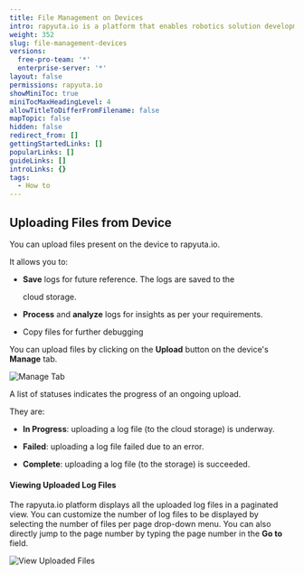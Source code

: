 ```yaml
---
title: File Management on Devices
intro: rapyuta.io is a platform that enables robotics solution development by providing the necessary software infrastructure and facilitating the interaction between multiple stakeholders who contribute to the solution development.
weight: 352
slug: file-management-devices
versions:
  free-pro-team: '*'
  enterprise-server: '*'
layout: false
permissions: rapyuta.io
showMiniToc: true
miniTocMaxHeadingLevel: 4
allowTitleToDifferFromFilename: false
mapTopic: false
hidden: false
redirect_from: []
gettingStartedLinks: []
popularLinks: []
guideLinks: []
introLinks: {}
tags:
  - How to
---
```


## Uploading Files from Device

You can upload files present on the device to rapyuta.io. 

It allows you to:

* **Save** logs for future reference. The logs are saved to the

  cloud storage.

* **Process** and **analyze** logs for insights as per your requirements.

* Copy files for further debugging

You can upload files by clicking on the **Upload** button on the device's **Manage** tab.

![Manage Tab](/images/core-concepts/logging/device-logs/upload-logs/manage-tab.png?classes=border,shadow&width=40pc)



A list of statuses indicates the progress of an ongoing upload.

They are:

* **In Progress**: uploading a log file (to the cloud storage) is underway.

* **Failed**: uploading a log file failed due to an error.

* **Complete**: uploading a log file (to the storage) is succeeded.

#### Viewing Uploaded Log Files



The rapyuta.io platform displays all the uploaded log files in a paginated view. You can customize the number of log files to be displayed by selecting the number of files per page drop-down menu. You can also directly jump to the page number by typing the page number in the **Go to** field.



![View Uploaded Files](/images/core-concepts/logging/device-logs/upload-logs/log-files-view.png?classes=border,shadow&width=40pc)



